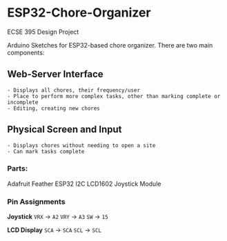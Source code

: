# ESP32-Chore-Organizer
 ECSE 395 Design Project
 
Arduino Sketches for ESP32-based chore organizer. There are two main components:
## Web-Server Interface
	- Displays all chores, their frequency/user
	- Place to perform more complex tasks, other than marking complete or incomplete
	- Editing, creating new chores
## Physical Screen and Input
	- Displays chores without needing to open a site
	- Can mark tasks complete	

### Parts:
Adafruit Feather ESP32
I2C LCD1602
Joystick Module
### Pin Assignments
**Joystick**
`VRX` -> `A2` 
`VRY` -> `A3`
`SW` -> `15`

**LCD Display**
`SCA` -> `SCA`
`SCL` -> `SCL`